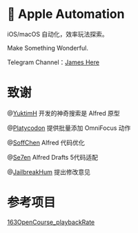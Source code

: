 #  Apple Automation

iOS/macOS 自动化，效率玩法探索。

Make Something Wonderful.

Telegram Channel：[James Here](https://t.me/JamesHere)

# 致谢
@[YuktimH](https://sspai.com/user/47944/updates) 开发的神奇搜索是 Alfred 原型

@[Platycodon](https://sspai.com/user/714505/updates) 提供批量添加 OmniFocus 动作

@[SoffChen](https://github.com/soffchen) Alfred 代码优化

@[Se7en]() Alfred Drafts 5代码适配

@[JailbreakHum](https://sspai.com/user/681230/updates) 提出修改意见

# 参考项目
[163OpenCourse_playbackRate](https://github.com/theFool32/163OpenCourse_playbackRate)